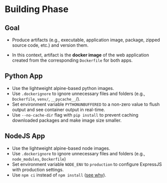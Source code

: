 # Building Phase

## Goal

- Produce artifacts (e.g., executable, application image, package, zipped source code, etc.) and version them.

- In this context, artifact is the **docker image** of the web application created from the corresponding `Dockerfile` for both apps.

## Python App

- Use the lightweight alpine-based python images.
- Use `.dockerignore` to ignore unnecessary files and folders (e.g., `Dockerfile`, `venv/`, `__pycache__`/).
- Set environment variable `PYTHONUNBUFFERED` to a non-zero value to flush output and see container output in real-time.
- Use `--no-cache-dir` flag with `pip install` to prevent caching downloaded packages and make image size smaller.

## NodeJS App

- Use the lightweight alpine-based node images.
- Use `.dockerignore` to ignore unnecessary files and folders (e.g., `node_modules`, `Dockerfile`)
- Set environment variable `NODE_ENV` to `production` to configure ExpressJS with production settings.
- Use `npm ci` instead of `npm install` ([see why](https://docs.npmjs.com/cli/v8/commands/npm-ci)).


